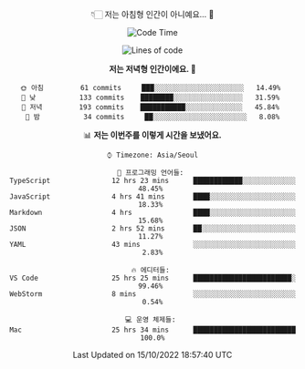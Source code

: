 <div align='center'>
 
👇🏻 저는 아침형 인간이 아니예요... 🙊
 
<!--START_SECTION:waka-->
![Code Time](http://img.shields.io/badge/Code%20Time-1%2C971%20hrs%2036%20mins-blue)

![Lines of code](https://img.shields.io/badge/%EC%A0%80%EB%8A%94%20%EC%97%AC%ED%83%9C%EA%B9%8C%EC%A7%80%20-299%20Thousand%20%EC%A4%84%EC%9D%98%20%EC%BD%94%EB%93%9C%EB%A5%BC%20%EC%9E%91%EC%84%B1%ED%96%88%EC%96%B4%EC%9A%94.-blue)

**저는 저녁형 인간이에요. 🦉** 

```text
🌞 아침         61 commits     ███░░░░░░░░░░░░░░░░░░░░░░   14.49% 
🌆 낮　         133 commits    ████████░░░░░░░░░░░░░░░░░   31.59% 
🌃 저녁         193 commits    ███████████░░░░░░░░░░░░░░   45.84% 
🌙 밤　         34 commits     ██░░░░░░░░░░░░░░░░░░░░░░░   8.08%

```


📊 **저는 이번주를 이렇게 시간을 보냈어요.** 

```text
⌚︎ Timezone: Asia/Seoul

💬 프로그래밍 언어들: 
TypeScript               12 hrs 23 mins      ████████████░░░░░░░░░░░░░   48.45% 
JavaScript               4 hrs 41 mins       ████░░░░░░░░░░░░░░░░░░░░░   18.33% 
Markdown                 4 hrs               ████░░░░░░░░░░░░░░░░░░░░░   15.68% 
JSON                     2 hrs 52 mins       ██░░░░░░░░░░░░░░░░░░░░░░░   11.27% 
YAML                     43 mins             ░░░░░░░░░░░░░░░░░░░░░░░░░   2.83%

🔥 에디터들: 
VS Code                  25 hrs 25 mins      ████████████████████████░   99.46% 
WebStorm                 8 mins              ░░░░░░░░░░░░░░░░░░░░░░░░░   0.54%

💻 운영 체제들: 
Mac                      25 hrs 34 mins      █████████████████████████   100.0%

```


 Last Updated on 15/10/2022 18:57:40 UTC
<!--END_SECTION:waka-->
 </div>
<!---
Emewjin/Emewjin is a ✨ special ✨ repository because its `README.md` (this file) appears on your GitHub profile.
You can click the Preview link to take a look at your changes.
--->
